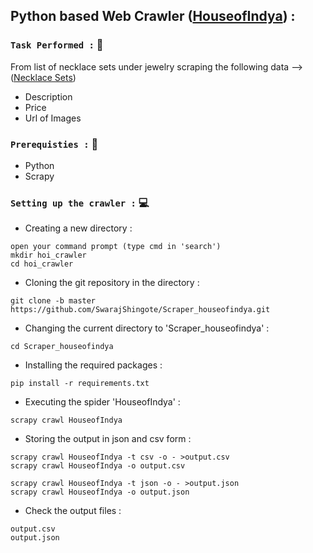 ## Python based Web Crawler ([HouseofIndya](https://www.houseofindya.com/)) : 

### `Task Performed :` :pencil:
 From list of necklace sets under jewelry scraping the following data -->([Necklace Sets](https://www.houseofindya.com/zyra/necklace-sets/cat))
* Description
* Price 
* Url of Images

### `Prerequisties :` :page_with_curl:
* Python
* Scrapy 

### `Setting up the crawler :` :computer:

* Creating a new directory : 
```
open your command prompt (type cmd in 'search')
mkdir hoi_crawler
cd hoi_crawler
```
* Cloning the git repository in the directory : 
 ```
 git clone -b master https://github.com/SwarajShingote/Scraper_houseofindya.git
 ```
* Changing the current directory to 'Scraper_houseofindya' : 
```
cd Scraper_houseofindya
```
* Installing the required packages :
```
pip install -r requirements.txt
```
* Executing the spider 'HouseofIndya' :
```
scrapy crawl HouseofIndya
```
* Storing the output in json and csv form :
```
scrapy crawl HouseofIndya -t csv -o - >output.csv
scrapy crawl HouseofIndya -o output.csv

scrapy crawl HouseofIndya -t json -o - >output.json
scrapy crawl HouseofIndya -o output.json
```
* Check the output files :
```
output.csv
output.json 
```


